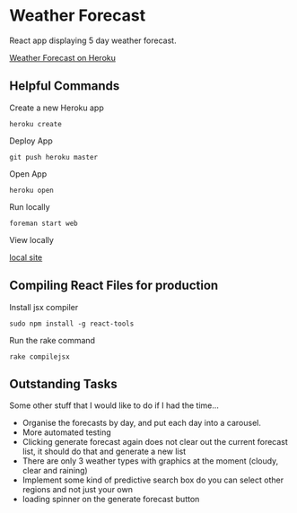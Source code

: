 Weather Forecast
================

React app displaying 5 day weather forecast.
    
[Weather Forecast on Heroku](https://floating-savannah-23458.herokuapp.com/) 
    
Helpful Commands
----------------

Create a new Heroku app

`heroku create`

Deploy App

`git push heroku master`

Open App

`heroku open`

Run locally

`foreman start web`

View locally

[local site](http://localhost:5000/)

Compiling React Files for production
------------------------------------

Install jsx compiler

`sudo npm install -g react-tools`

Run the rake command

`rake compilejsx`

Outstanding Tasks
-----------------
Some other stuff that I would like to do if I had the time...

- Organise the forecasts by day, and put each day into a carousel.
- More automated testing
- Clicking generate forecast again does not clear out the current forecast list, it should do that and generate a new list
- There are only 3 weather types with graphics at the moment (cloudy, clear and raining)
- Implement some kind of predictive search box do you can select other regions and not just your own
- loading spinner on the generate forecast button



    